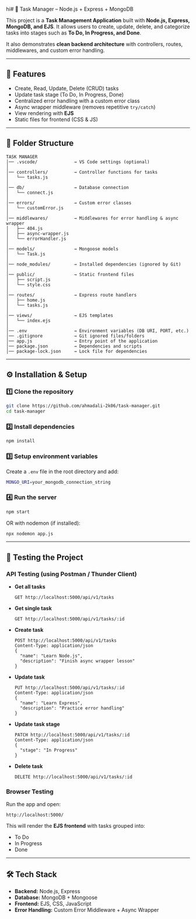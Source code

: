 hi# 📌 Task Manager – Node.js + Express + MongoDB

This project is a **Task Management Application** built with **Node.js, Express, MongoDB, and EJS**. It allows users to create, update, delete, and categorize tasks into stages such as **To Do, In Progress, and Done**.

It also demonstrates **clean backend architecture** with controllers, routes, middlewares, and custom error handling.

---

## 🚀 Features

* Create, Read, Update, Delete (CRUD) tasks
* Update task stage (To Do, In Progress, Done)
* Centralized error handling with a custom error class
* Async wrapper middleware (removes repetitive `try/catch`)
* View rendering with **EJS**
* Static files for frontend (CSS & JS)

---

## 📂 Folder Structure

```
TASK MANAGER
│── .vscode/              → VS Code settings (optional)
│
│── controllers/          → Controller functions for tasks
│   └── tasks.js
│
│── db/                   → Database connection
│   └── connect.js
│
│── errors/               → Custom error classes
│   └── customError.js
│
│── middlewares/          → Middlewares for error handling & async wrapper
│   ├── 404.js
│   ├── async-wrapper.js
│   └── errorHandler.js
│
│── models/               → Mongoose models
│   └── Task.js
│
│── node_modules/         → Installed dependencies (ignored by Git)
│
│── public/               → Static frontend files
│   ├── script.js
│   └── style.css
│
│── routes/               → Express route handlers
│   ├── home.js
│   └── tasks.js
│
│── views/                → EJS templates
│   └── index.ejs
│
│── .env                  → Environment variables (DB URI, PORT, etc.)
│── .gitignore            → Git ignored files/folders
│── app.js                → Entry point of the application
│── package.json          → Dependencies and scripts
│── package-lock.json     → Lock file for dependencies
```

---

## ⚙️ Installation & Setup

### 1️⃣ Clone the repository

```bash
git clone https://github.com/ahmadali-2k06/task-manager.git
cd task-manager
```

### 2️⃣ Install dependencies

```bash
npm install
```

### 3️⃣ Setup environment variables

Create a `.env` file in the root directory and add:

```bash
MONGO_URI=your_mongodb_connection_string
```

### 4️⃣ Run the server

```bash
npm start
```

OR with nodemon (if installed):

```bash
npx nodemon app.js
```

---

## 🧪 Testing the Project

### API Testing (using Postman / Thunder Client)

* **Get all tasks**

  ```http
  GET http://localhost:5000/api/v1/tasks
  ```

* **Get single task**

  ```http
  GET http://localhost:5000/api/v1/tasks/:id
  ```

* **Create task**

  ```http
  POST http://localhost:5000/api/v1/tasks
  Content-Type: application/json
  {
    "name": "Learn Node.js",
    "description": "Finish async wrapper lesson"
  }
  ```

* **Update task**

  ```http
  PUT http://localhost:5000/api/v1/tasks/:id
  Content-Type: application/json
  {
    "name": "Learn Express",
    "description": "Practice error handling"
  }
  ```

* **Update task stage**

  ```http
  PATCH http://localhost:5000/api/v1/tasks/:id
  Content-Type: application/json
  {
    "stage": "In Progress"
  }
  ```

* **Delete task**

  ```http
  DELETE http://localhost:5000/api/v1/tasks/:id
  ```

### Browser Testing

Run the app and open:

```
http://localhost:5000/
```

This will render the **EJS frontend** with tasks grouped into:

* To Do
* In Progress
* Done

---

## 🛠 Tech Stack

* **Backend:** Node.js, Express
* **Database:** MongoDB + Mongoose
* **Frontend:** EJS, CSS, JavaScript
* **Error Handling:** Custom Error Middleware + Async Wrapper

